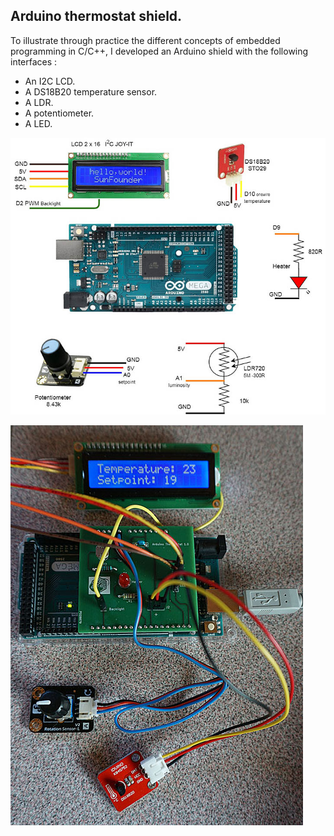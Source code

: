 ## Arduino thermostat shield.

To illustrate through practice the different concepts of embedded programming in C/C++, I developed an Arduino shield with the following interfaces :

- An I2C LCD.
- A DS18B20 temperature sensor.
- A LDR.
- A potentiometer.
- A LED.

![](therm_arduino.jpg)

![](therm_arduino_pcb.jpg)
